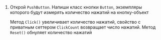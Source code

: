 1. Открой `PushButton`. Напиши класс кнопки `Button`, экземпляры которого будут измерять количество нажатий на кнопку-объект

   Метод `Click()` увеличивает количество нажатий, свойство c приватным сеттером `ClickCount` возвращает число нажатий. Метод `Reset()` обнуляет количество нажатий
